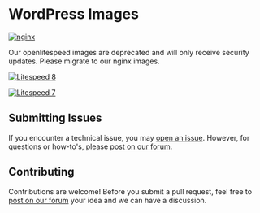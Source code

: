 # WordPress Images

[![nginx](https://github.com/ComputeStacks/cs-docker-wordpress/actions/workflows/nginx.yml/badge.svg)](https://github.com/ComputeStacks/cs-docker-wordpress/actions/workflows/nginx.yml)

Our openlitespeed images are deprecated and will only receive security updates. Please migrate to our nginx images.

[![Litespeed 8](https://github.com/ComputeStacks/cs-docker-wordpress/actions/workflows/litespeed-8.yml/badge.svg)](https://github.com/ComputeStacks/cs-docker-wordpress/actions/workflows/litespeed-8.yml)

[![Litespeed 7](https://github.com/ComputeStacks/cs-docker-wordpress/actions/workflows/litespeed-7.yml/badge.svg)](https://github.com/ComputeStacks/cs-docker-wordpress/actions/workflows/litespeed-7.yml)


## Submitting Issues

If you encounter a technical issue, you may [open an issue](https://github.com/ComputeStacks/cs-docker-wordpress/issues). However, for questions or how-to's, please [post on our forum](https://forum.computestacks.com).


## Contributing

Contributions are welcome! Before you submit a pull request, feel free to [post on our forum](https://forum.computestacks.com) your idea and we can have a discussion.

